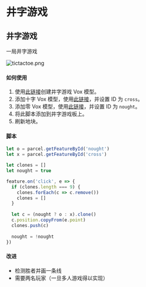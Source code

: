 # 井字游戏

## 井字游戏

一局井字游戏

![tictactoe.png](/tictactoe.png)

#### 如何使用

1. 使用[此链接](https://cdn.discordapp.com/attachments/573736707984457738/733838799150514276/ttt-board.vox)创建井字游戏 Vox 模型。
2. 添加十字 Vox 模型，使用[此链接](https://cdn.discordapp.com/attachments/573736707984457738/733842407073775616/cross.vox)，并设置 ID 为 `cross`。
3. 添加零 Vox 模型，使用[此链接](https://cdn.discordapp.com/attachments/573736707984457738/733842416276340798/nought.vox)，并设置 ID 为 `nought`。
4. 将此脚本添加到井字游戏板上。
5. 刷新地块。

#### 脚本

```js
let o = parcel.getFeatureById('nought')
let x = parcel.getFeatureById('cross')

let clones = []
let nought = true

feature.on('click', e => {
  if (clones.length === 9) {
    clones.forEach(c => c.remove())
    clones = []
  }
  
  let c = (nought ? o : x).clone()
  c.position.copyFrom(e.point)
  clones.push(c)
  
  nought = !nought
})
```

#### 改进

* 检测胜者并画一条线
* 需要两名玩家（一旦多人游戏得以实现）